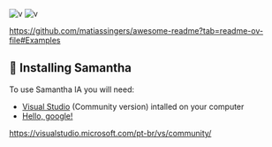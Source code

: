 
![v](https://img.shields.io/badge/version-0.1.1-blue) ![v](https://img.shields.io/badge/updated-April%2018,%20%202023-green)

https://github.com/matiassingers/awesome-readme?tab=readme-ov-file#Examples



## 🔧 Installing Samantha
To use Samantha IA you will need:
* [Visual Studio](https://visualstudio.microsoft.com/pt-br/vs/community/) (Community version) intalled on your computer
* <a href="http://google.com/" target="_blank">Hello, google!</a>

https://visualstudio.microsoft.com/pt-br/vs/community/
